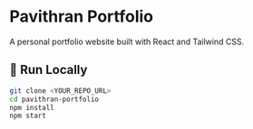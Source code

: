 # Pavithran Portfolio

A personal portfolio website built with React and Tailwind CSS.

## 🚀 Run Locally
```bash
git clone <YOUR_REPO_URL>
cd pavithran-portfolio
npm install
npm start
